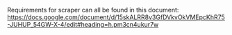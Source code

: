 Requirements for scraper can all be found in this document:
https://docs.google.com/document/d/15skALRR8v3GfDVkvOkVMEpcKhR75-JUHUP_54GW-X-4/edit#heading=h.pm3cn4ukur7w